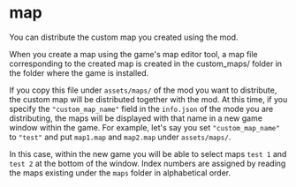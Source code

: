 # map

You can distribute the custom map you created using the mod.

When you create a map using the game's map editor tool, a map file corresponding to the created map is created in the custom_maps/ folder in the folder where the game is installed.

If you copy this file under `assets/maps/` of the mod you want to distribute, the custom map will be distributed together with the mod. At this time, if you specify the `"custom_map_name"` field in the `info.json` of the mode you are distributing, the maps will be displayed with that name in a new game window within the game. For example, let's say you set `"custom_map_name"` to `"test"` and put `map1.map` and `map2.map` under `assets/maps/`.

In this case, within the new game you will be able to select maps `test 1` and `test 2` at the bottom of the window. Index numbers are assigned by reading the maps existing under the `maps` folder in alphabetical order.
